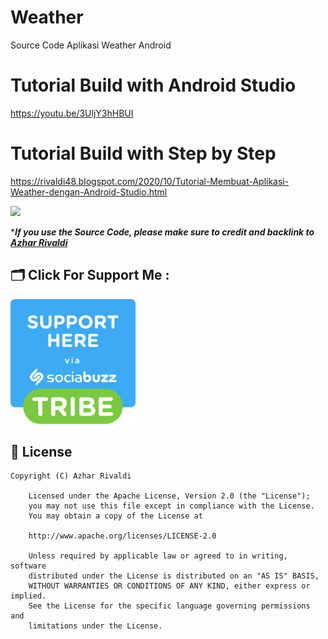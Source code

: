# Weather
Source Code Aplikasi Weather Android

# Tutorial Build with Android Studio
https://youtu.be/3UljY3hHBUI

# Tutorial Build with Step by Step
https://rivaldi48.blogspot.com/2020/10/Tutorial-Membuat-Aplikasi-Weather-dengan-Android-Studio.html

<img src="https://1.bp.blogspot.com/-ZlQ2slkTOLY/X4EywvMWMwI/AAAAAAAAHnQ/HOvQ0KvEUVcpr2HUOCvCx0MTZrJFHsC5ACLcBGAsYHQ/s2048/Tutorial%2BMembuat%2BAplikasi%2BWeather.png" data-canonical-src="https://1.bp.blogspot.com/-ZlQ2slkTOLY/X4EywvMWMwI/AAAAAAAAHnQ/HOvQ0KvEUVcpr2HUOCvCx0MTZrJFHsC5ACLcBGAsYHQ/s2048/Tutorial%2BMembuat%2BAplikasi%2BWeather.png" style="max-width:100%;">

****If you use the Source Code, please make sure to credit and backlink to [Azhar Rivaldi](https://rivaldi48.blogspot.com/)***

## 🗂 Click For Support Me :
<a href="https://sociabuzz.com/azharrvldi_/donate"> 
<img src="https://github.com/AzharRivaldi/AzharRivaldi/blob/master/Support%20Here.png" width="200" height="200"></a>

## 📄 License

```
Copyright (C) Azhar Rivaldi

    Licensed under the Apache License, Version 2.0 (the "License");
    you may not use this file except in compliance with the License.
    You may obtain a copy of the License at

    http://www.apache.org/licenses/LICENSE-2.0

    Unless required by applicable law or agreed to in writing, software
    distributed under the License is distributed on an "AS IS" BASIS,
    WITHOUT WARRANTIES OR CONDITIONS OF ANY KIND, either express or implied.
    See the License for the specific language governing permissions and
    limitations under the License.

```
